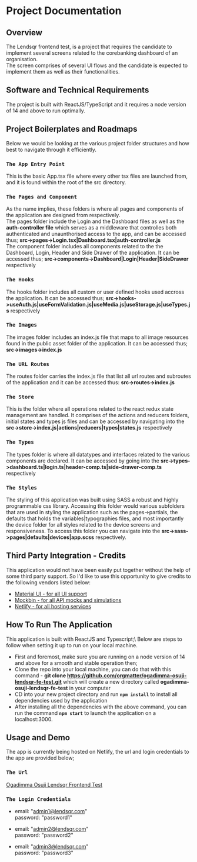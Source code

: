 # Project Documentation

## Overview

The Lendsqr frontend test, is a project that requires the candidate to implement several screens related to the corebanking dashboard of an organisation.\
The screen comprises of several UI flows and the candidate is expected to implement them as well as their functionalities.

## Software and Technical Requirements

The project is built with ReactJS/TypeScript and it requires a node version of 14 and above to run optimally.

## Project Boilerplates and Roadmaps

Below we would be looking at the various project folder structures and how best to navigate through it efficiently.

### `The App Entry Point`

This is the basic App.tsx file where every other tsx files are launched from, and it is found within the root of the src directory.

### `The Pages and Component`

As the name implies, these folders is where all pages and components of the application are designed from respectively.\
The pages folder include the Login and the Dashboard files as well as the **auth-controller file** which serves as a middleware that controlles both authenticated and unaunthorised access to the app, and can be accessed thus; **src->pages->Login.tsx|Dashboard.tsx|auth-controller.js**\
The component folder includes all components related to the the Dashboard, Login, Header and Side Drawer of the application. It can be accessed thus; **src->components->Dashboard|Login|Header|SideDrawer** respectively

### `The Hooks`
The hooks folder includes all custom or user defined hooks used accross the application. It can be accessed thus; **src->hooks->useAuth.js|useFormValidation.js|useMedia.js|useStorage.js|useTypes.js** respectively

### `The Images`
The images folder includes an index.js file that maps to all image resources found in the public asset folder of the application. It can be accessed thus; **src->images->index.js**

### `The URL Routes`
The routes folder carries the index.js file that list all url routes and subroutes of the application and it can be accessed thus: **src->routes->index.js**

### `The Store`
This is the folder where all operations related to the react redux state management are handled. It comprises of the actions and reducers folders, initial states and types js files and can be accessed by navigating into the **src->store->index.js|actions|reducers|types|states.js** respectively

### `The Types`
The types folder is where all datatypes and interfaces related to the various components are declared. It can be accessed by going into the **src->types->dashboard.ts|login.ts|header-comp.ts|side-drawer-comp.ts** respectively

### `The Styles`
The styling of this application was built using SASS a robust and highly programmable css library. Accessing this folder would various subfolders that are used in styling the application such as the pages->partials, the defaults that holds the variables|typographies files, and most importantly the device folder for all styles related to the device screens and responsiveness. To access this folder you can navigate into the **src->sass->pages|defaults|devices|app.scss** respectively.


## Third Party Integration - Credits
This application would not have been easily put together without the help of some third party support. So I'd like to use this opportunity to give credits to the following vendors listed below:
- [Material UI - for all UI support](https://mui.com)
- [Mockbin - for all API mocks and simulations](https://mockbin.io)
- [Netlify - for all hosting services](https://netlify.app)


## How To Run The Application
This application is built with ReactJS and Typescript;\ Below are steps to follow when setting it up to run on your local machine.
- First and foremost, make sure you are running on a node version of 14 and above for a smooth and stable operation then;
- Clone the repo into your local machine, you can do that with this command - **git clone https://github.com/orgmatter/ogadimma-osuji-lendsqr-fe-test.git** which will create a new directory called **ogadimma-osuji-lendsqr-fe-test** in your computer
- CD into your new project directory and run **`npm install`** to install all dependencies used by the application
- After installing all the dependencies with the above command, you can run the command **`npm start`** to launch the application on a localhost:3000.


## Usage and Demo
The app is currently being hosted on Netlify, the url and login credentials to the app are provided below;

### `The Url`

[Ogadimma Osuji Lendsqr Frontend Test](https://ogadimma-osuji-lendsqr-fe-test.netlify.app)

### `The Login Credentials`

-   email: "admin1@lendsqr.com"\
    password: "password1"

-   email: "admin2@lendsqr.com"\
    password: "password2"

-   email: "admin3@lendsqr.com"\
    password: "password3"
